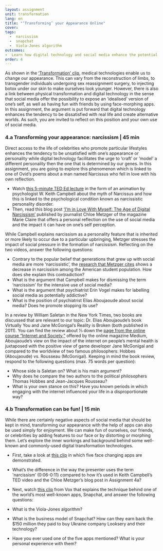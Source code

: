 ```yaml
---
layout: assignment
unit: transformation
lang: en
title: "‘Transforming’ your Appearance Online"  
cover:
tags:
  -  narcissism
  -  snapchat
  -  Viola-Jones algorithm
outcomes:
-  Learn how digital technology and social media enhance the potential for self-fashioning and experimenting with changing one’s appearance as well as how innovations in digital technology generate apps that can be used for entertainment. 
order: 4
---
```

As shown in the [‘Transformation’ clip](https://ranke2.uni.lu/u/transformation/#c-clip.en), medical technologies enable us to change our appearance. This can vary from the reconstruction of limbs, to transgender individuals undergoing sex reassignment surgery, to injecting botox under our skin to make ourselves look younger. However, there is also a link between physical transformation and digital technology in the sense that social media offer the possibility to expose an ‘idealised’ version of one’s self, as well as having fun with friends by using face-morphing apps. In this assignment, the argument is put forward that digital technology enhances the tendency to be dissatisfied with real life and create alternative worlds. As such, you are invited to reflect on this position and your own use of social media.
<!-- more -->

<!-- briefing-student -->

### 4.a Transforming your appearance: narcissism | 45 min 
<!-- section-contents -->

Direct access to the life of celebrities who promote particular lifestyles enhances the tendency to be unsatisfied with one’s appearance or personality while digital technology facilitates the urge to ‘craft’ or ‘model’ a different personality then the one that is determined by our genes. In this assignment, you are going to explore this phenomenon which is linked to one of Ovid’s poems about a man named Narcissus who fell in love with his own reflection.

- Watch [this 5-minute TED Ed lecture](https://youtu.be/arJLy3hX1E8) in the form of an animation by psychologist W. Keith Campbell about the myth of Narcissus and how this is linked to the psychological condition known as narcissistic personality disorder.
- Then, read this blog post [‘I’m in Love With Myself: The Age of Digital Narcissism’](https://www.marieclaire.com/culture/a16767138/social-media-narcissism/) published by journalist Chloe Metzger of the magazine Marie Claire that offers a personal reflection on the use of social media and the impact it can have on one’s self perception.

While Campbell explains narcissism as a personality feature that is inherited or more likely to occur due to a particular upbringing, Metzger stresses the impact of social pressure in the formation of narcissism. Reflecting on the two videos, answer the following questions:

- Contrary to the popular belief that generations that grew up with social media are more ‘narcissistic’, the [research that Metzger cites](https://www.ncbi.nlm.nih.gov/pubmed/29065280) shows a decrease in narcissism among the American student population. How does she explain this contradiction? 
- What is the argument that Campbell makes for dismissing the term ‘narcissism’ for the intensive use of social media?
- What is the argument that psychiatrist Erin Vogel makes for labelling social media as potentially addictive?
- What is the position of psychiatrist Elias Aboujaoude about social media? Does he promote stopping its use?

In a review by William Saletan in the New York Times, two books are discussed that are relevant to our topic: Dr. Elias Aboujaoude’s book Virtually You and Jane McGonigal’s Reality is Broken (both published in 2011). You can find the review about ⅓ down the [page from the online course “Internet and Society,”](https://medium.com/@bhsecinternet/thursday-october-8-class-5-16646a58f4de) offered by the online magazine Medium, Aboujaoude’s view on the impact of the internet on people’s mental health is juxtaposed with the positive view of game developer Jane McGonigal and compared to the worldview of two famous philosophers: Hobbes (Aboujaoude) vs. Rousseau (McGonigal). Keeping in mind the book review, respond to the following questions (max. 75 words per question):

- Whose side is Saletan on? What is his main argument? 
- Why does he compare the two authors to the political philosophers Thomas Hobbes and Jean-Jacques Rousseau? 
- What is your own stance on this? Have you known periods in which engaging with the internet influenced your life in a disproportionate way?

<!-- section -->  

### 4.b  Transformation can be fun! | 15 min
<!-- section-contents -->

While there are certainly negative aspects of social media that should be kept in mind, transforming our appearance with the help of apps can also be used simply for enjoyment. We can make fun of ourselves, our friends, or celebrities by adding features to our face or by distorting or morphing them. Let’s explore the inner workings and background behind some well-known and commonly-used digital transformation technologies. 

- First, take a look at [this clip](https://www.youtube.com/watch?v=LN-5fJS_SBs) in which five face changing apps are demonstrated.
- What’s the difference in the way the presenter uses the term 'narcissism’ (0:06-0:11) compared to how it’s used in Keith Campbell’s TED video and the Chloe Metzger’s blog post in Assignment 4a?

- Next, watch [this clip](https://youtu.be/Pc2aJxnmzh0) from Vox that explains the technique behind one of the world’s most well-known apps, Snapchat, and answer the following questions:
- What is the Viola-Jones algorithm?
- What is the business model of Snapchat? How can they earn back the $150 million they paid to buy Ukraine company Looksery and their technology? 
- Have you ever used one of the five apps mentioned? What is your personal experience with them? 


<!-- briefing-teacher -->

